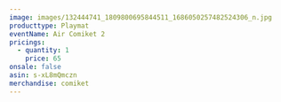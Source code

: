 ```yaml
---
image: images/132444741_1809800695844511_1686050257482524306_n.jpg
producttype: Playmat
eventName: Air Comiket 2
pricings:
  - quantity: 1
    price: 65
onsale: false
asin: s-xL8mQmczn
merchandise: comiket
---
```


